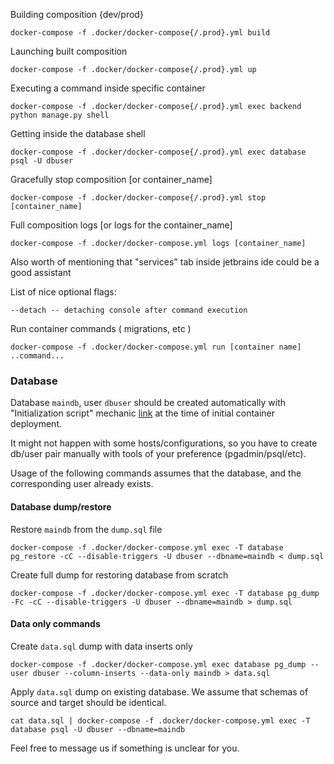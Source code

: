 Building composition {dev/prod}
```shell
docker-compose -f .docker/docker-compose{/.prod}.yml build
```
Launching built composition
```shell
docker-compose -f .docker/docker-compose{/.prod}.yml up
```
Executing a command inside specific container
```shell
docker-compose -f .docker/docker-compose{/.prod}.yml exec backend python manage.py shell
```
Getting inside the database shell
```shell
docker-compose -f .docker/docker-compose{/.prod}.yml exec database psql -U dbuser
```
Gracefully stop composition [or container_name]
```shell
docker-compose -f .docker/docker-compose{/.prod}.yml stop [container_name]
```

Full composition logs [or logs for the container_name]
```shell
docker-compose -f .docker/docker-compose.yml logs [container_name]
```
Also worth of mentioning that "services" tab inside jetbrains ide could be a good assistant

List of nice optional flags:
```shell
--detach -- detaching console after command execution
```
Run container commands ( migrations, etc )
```shell
docker-compose -f .docker/docker-compose.yml run [container name] ..command...
```
### Database
Database `maindb`, user `dbuser` should be created automatically with "Initialization script" mechanic
[link](https://hub.docker.com/_/postgres) at the time of initial container deployment.

It might not happen with some hosts/configurations,
so you have to create db/user pair manually with tools of your preference (pgadmin/psql/etc).

Usage of the following commands assumes that the database, and the corresponding user already exists.

#### Database dump/restore
Restore `maindb` from the `dump.sql` file
```shell
docker-compose -f .docker/docker-compose.yml exec -T database pg_restore -cC --disable-triggers -U dbuser --dbname=maindb < dump.sql
```
Create full dump for restoring database from scratch
```shell
docker-compose -f .docker/docker-compose.yml exec -T database pg_dump -Fc -cC --disable-triggers -U dbuser --dbname=maindb > dump.sql
```

#### Data only commands
Create `data.sql` dump with data inserts only
```shell
docker-compose -f .docker/docker-compose.yml exec database pg_dump --user dbuser --column-inserts --data-only maindb > data.sql
```
Apply `data.sql` dump on existing database.
We assume that schemas of source and target should be identical.
```shell
cat data.sql | docker-compose -f .docker/docker-compose.yml exec -T database psql -U dbuser --dbname=maindb
```

Feel free to message us if something is unclear for you.
